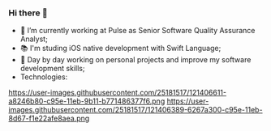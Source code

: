 ### Hi there 👋

- 🏢 I’m currently working at Pulse as Senior Software Quality Assurance Analyst;
- 📚 I'm studing iOS native development with Swift Language;
- 🌱 Day by day working on personal projects and improve my software development skills;
- Technologies:

https://user-images.githubusercontent.com/25181517/121406611-a8246b80-c95e-11eb-9b11-b771486377f6.png
https://user-images.githubusercontent.com/25181517/121406389-6267a300-c95e-11eb-8d67-f1e22afe8aea.png







